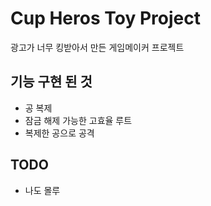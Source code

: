 # Cup Heros Toy Project
광고가 너무 킹받아서 만든 게임메이커 프로젝트

## 기능 구현 된 것
- 공 복제
- 잠금 해제 가능한 고효율 루트
- 복제한 공으로 공격

## TODO
- 나도 몰루
